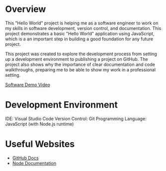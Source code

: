 # Overview

This "Hello World" project is helping me as a software engineer to work on my skills in software development, version control, and documentation. This project demonstrates a basic "Hello World" application using JavaScript, which is a an important step in building a good foundation for any future project.

This project was created to explore the development process from setting up a development environment to publishing a project on GitHub. The project also shows why the importance of clear documentation and code walkthroughs, preparing me to be able to show my work in a professional setting.

[Software Demo Video](https://www.loom.com/share/38061d95b133480c962d525def91e963?sid=eece40f4-d510-4e46-aa69-ad9a674bf28d)

# Development Environment

IDE: Visual Studio Code
Version Control: Git
Programming Language: JavaScript (with Node.js runtime)

# Useful Websites

- [GitHub Docs](https://docs.github.com/en)
- [Node Documentation](https://nodejs.org/docs/latest/api/)

